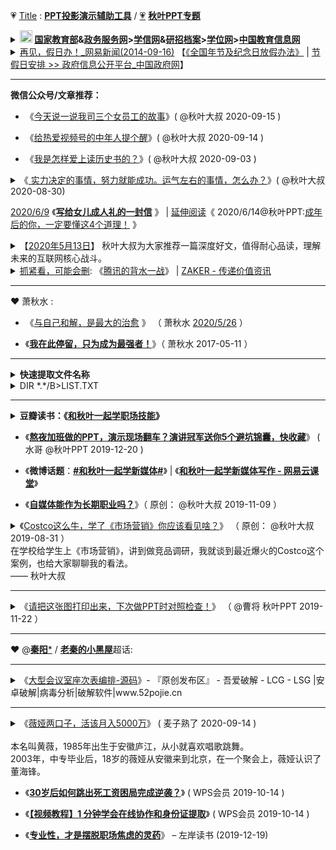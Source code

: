 <img scr="https://mmbiz.qpic.cn/mmbiz_png/alGSYfaf9EXKne1t0nibERvvCMgEtDKpqllE0NicRoYApvNX6ic1q3cvocqUhTzC1dRYLVc0SD8xb11rdVpdnRribw/640">

💗 [Title](https://github.com/taoste/Hello-World/tree/master/github/qiuyeppt.com/dasai.qiuyeppt.com) : [**PPT投影演示辅助工具**](https://github.com/taoste/Hello-World/tree/master/Tools/PPT%E6%8A%95%E5%BD%B1%E6%BC%94%E7%A4%BA%E8%BE%85%E5%8A%A9%E5%B7%A5%E5%85%B7) /  [💗](https://github.com/taoste/Hello-World/tree/master/github/qiuyeppt.com/dasai.qiuyeppt.com) [**秋叶PPT专题**](https://github.com/taoste/Hello-World/tree/master/eBook/QiuYePPT) 

<details>
    <summary>           
      <tr>	 
	<td class="main"><b>  <!-- HTML 转义字符 http://www.w3chtml.com/html/character.html -->
		<a href="https://github.com/taoste/taoste.github.io/issues/21" title="🔄 内链切换[Note] 🍬教 育 网 站 （Kids） · Issue #21">
		  <!-- <img class="bottom"  src="http://www.moe.gov.cn/favorite.ico" />  -->
		<a href="http://www.gov.cn/fuwu/index.htm" title="全国政务服务总门户_中国政府网"><img class="bottom"  src="https://go.choong.net/City/images/moe.ico" height="20" width="20" /></a>
		<a href="http://www.moe.gov.cn/" title="中华人民共和国教育部 | 政府门户网站">国家教育部</a>&amp;<a href="http://zwfw.moe.gov.cn/" title="中华人民共和国教育部网上服务大厅 | 全国一体化在线政务服务平台（试运行）">政务服务网</a>&gt;<a href="https://www.chsi.com.cn/" title="中国高等教育学生信息网（学信网）
			     -- 教育部学历查询网站、教育部高校招生阳光工程指定网站、全国硕士研究生招生报名和调剂指定网站">学信网</a>&amp;<a href="https://yz.chsi.com.cn/" title="中国研究生招生信息网">研招</a><a href="https://my.chsi.com.cn/" title="学信档案(高等教育信息档案) | 中国高等教育学生信息网（学信网）">档案</a>&gt;<a href="http://www.cdgdc.edu.cn/" title="中国学位与研究生教育信息网（学位网）">学位网</a>&gt;<a href="http://www.chinaedu.edu.cn/" title="中国教育信息网
			     教育部教育管理信息中心主管、主办的“中国教育信息网”（www.chinaedu.edu.cn），是为公众提供权威教育行业信息、院校信息、教育相关产业信息为核心的教育信息服务平台。 ">中国教育信息网</a>
	</b></td> 
  </tr>
</summary> 
	   &nbsp;&nbsp;&nbsp;&nbsp;
	【<a href="http://www.cdgdc.edu.cn/" title="中国学位与研究生教育信息网（学位网）">中国学位与研究生教育信息网（学位网）</a> |  
         <a href="http://www.chinadegrees.com.cn/" title="学位在线">学位在线</a> - 
         <a href="http://www.chinadegrees.com.cn/help/help.html?#p10" title="学位查询帮助中心">查询帮助中心</a>】
   <table> 
       <tr> 
             <td><a href="#"><b> (1)什么是学位？</b></a><br /><br />

<b>学位</b>是标志被授予者的受教育程度和学术水平达到规定标准的<b>学术称号</b>。我国学位分<b>学士、硕士、博士</b>三级，<b>博士是学位的最高一级</b>。

<b>学士学位</b>，由国务院授权高等学校授予，<b>硕士学位、博士学位</b>由国务院授权的高等学校和科研机构授予。<br />
高等学校<b>本科毕业生</b>，成绩优良，达到规定的学术水平者，授予学士学位；<br />
高等学校和科研机构的<b>研究生</b>，或具有研究生毕业同等学力的人员，<br />
通过硕士（博士）学位的课程考试和论文答辩，成绩合格，达到规定的学术水平者，授予硕士（博士）学位。<br />
授予学位的高等学校和科学研究机构，在学位评定委员会做出授予学位的决议后，发给学位获得者相应的学位证书。<br />
<br />符合上述条件所授予的学位证书国家予以承认。

对于国内外卓越的学者或著名的社会活动家，经学位授予单位提名，国务院学位委员会批准，可以授予<b>名誉博士学位</b>。
 </td>
 
 <td><a href="#"> <b>(2)什么是学历？</b></a><br /><br />

<b>学历</b>是指人们在教育机构中接受科学、文化知识训练的<b>学习经历</b>。<br />
一个人在什么层次的教育机构中学习，接受了何种层次的训练，便具有相应层次的学历。<br />

我国目前国民教育系列的<b>高等教育学历</b>分<b>专科、本科、硕士研究生和博士研究生</b>四个层次。<br />
<b>高等教育学历文凭</b>主要有三种,即:<br />
<b>普通高等教育毕业（结业）证书、成人高等教育毕业（结业）证书、高等教育自学考试毕业（结业）证书</b>。
 </td>
 
 <td><a href="#"> <b>(3)学位与学历的联系与区别？</b></a><br /><br />

<b>学位</b>不等同于<b>学历</b>，取得大学本科、硕士研究生、博士研究生毕业证书的，<br />
却不一定能够获得相应学士、硕士、博士学位证书，<br />
而通过国民教育系列高等教育本科、硕士研究生、博士研究生学习取得学位证书者，<br />
则同时会获得相应<b>学历证书</b>。

<b>通过同等学力申请硕士、博士学位的，以及在职人员攻读硕士专业学位（单证方式）的，只颁发学位证书，一般不颁发学历证书</b>。
</td>
      </tr>       
    </table> 
    <a href="https://www.bkw.cn/zxks/ask/2438301.html" title="成人高等教育自学考试自考学历，被各种限制啊_自学考试_帮考网">高等教育自学考试</a>
</details>

<details>
    <summary>           
      <tr><td>
	      <a href="http://news.163.com/14/0916/17/A69IMLDN0001124J.html" title="再见，假日办！_网易新闻(2014-09-16)">再见，假日办！_网易新闻(2014-09-16)</a>
	      【<a href="http://www.gov.cn/zhengce/content/2014-01/02/content_1183.htm" title="国务院关于修改《全国年节及纪念日放假办法》的决定（国令第644号）_政府信息公开专栏">《全国年节及纪念日放假办法》</a> | <a href="http://www.gov.cn/zhengce/xxgk/index.htm" title="政府信息公开平台_中国政府网">节假日安排 >> 政府信息公开平台_中国政府网</a>】
	</b></td> 
  </tr>
</summary> 
<br />
>> 级别：<b>假日办是个怎样的存在？</b><br /><br />

在国务院层面，有三种议事协调形式，层次由高到低，分别是“<b>领导小组</b>”、“<b>协调小组</b>”和“<b>部际会议</b>”。<br /><br />
“<b>部际会议</b>”中，又可分为较高级的“<b>部际联席会议</b>”和较低级的“<b>部际协调会议</b>”。
<b>“部际会议”</b>是一种<b>工作方式</b>，不能称为<b>“机构”</b>，是为了协商办理涉及多个部门职责的事项而建立的一种各部委间松散的协调、沟通机制。
因此，像全国假日办这种“部际会议”，并不会进入政府机构的正式序列，没有高一级别的统一领导，没有常规性的工作职责，也不能独立发布行政命令，
一般只会在几个固定时间段，以开会、报告或检查工作等形式，协调沟通。在这种机制下，参会成员单位一般只是把会议召集部门的意见带回本部门，
同时把本部门的意见告知其他参会部门，但各方都没有听取和落实其他部门意见的义务，也没有强制性规定。不在的正式序列之内，也没有专门，自然也就没有级别一说了。<br /><br />

但是中国人该放什么假并不是假日办决定的，而是由投票决定；并且，当假日办做好全中国人该在下一年的哪一月哪一天休这些法定节假日的方案之后，
也无权直接发布，而是需要由国务院批准，由国务院发布。
</details>

-------------------------------------------------------------

<b>微信公众号/文章推荐：</b>

- 《[今天说一说我司三个女员工的故事](https://mp.weixin.qq.com/s/kGGTHvt4b6RCSfjphuqpTQ)》( @秋叶大叔 2020-09-15 )

- 《[给热爱视频号的中年人提个醒](https://mp.weixin.qq.com/s/QcPBUNENnj-Dhx_eHWUOiA)》( @秋叶大叔 2020-09-14 )

- 《[我是怎样爱上读历史书的？](https://mp.weixin.qq.com/s/C0PyrvYmVK81GXsqZNEbsA)》( @秋叶大叔 2020-09-03 )

<details>
    <summary>
    《<a href="https://mp.weixin.qq.com/s/Pa9K0Qvr9kisMHrKj_eMzg"> 实力决定的事情，努力就能成功。运气左右的事情，怎么办？</a>》( @秋叶大叔 2020-08-30)
     </summary> 
<table>
<li> 那么哪些事情更依赖个人的奋斗，哪些事情更看重历史的进程如何转向？<br />
 《<b>实力、运气与成功：斯坦福大学经济思维课</b>》这本书作者<b>莫布森</b>有3个洞见：</li>

 ❶ 和运气无关的事情，做好每一个环节就能成功，这依赖你的实力，也就是解决某类问题的能力；<br />
 ❷ 运气对一件事影响很大时，做好每一个环节未必马上成功，但你坚持这么做，长远来看，你成功的概率会大很多；<br />
 ❸ 实力决定的事情，努力就能成功。运气很重要的事情，付出未必有回报。

<li> 莫布森在书中指出：</li>
>> 对普通人而言，<b>判断一件事是依赖实力还是依赖运气</b>，只需要问自己：<b>失败是不是因为自己不想赢？</b><br />
>> 靠实力取胜的活动中，自己不想赢就可以不赢，但靠运气的事情，比如买彩票，你不想赢也有可能中大奖。

<li> <b>不要优柔寡断，不要盲目冲动</b>。<br />在信息不对称，结果不透明的情况下，选择最可能踩中运气的决策，这大概体现了一个人更高级别的实力。</li>

>> 对于绝大部分人，很难深刻理解自己过去的经历，哪些是自己的努力，哪些是自己的好运，这会导致我们产生各种奇怪的心理暗示。

<li> 对于我，阅读本书还意外解答了我在管理上的一个困惑。</li>

>> 那就是管理到底应该关注过程，通过保障过程来得到结果呢，还是应该关注结果，不用太在意大家怎么做？

<li> 我知道应该不同的逻辑有各自的边界，但莫布森简单一句话就解释了原则：</li>

>> <b>当一件事充满偶然性的时候，我们只能通过关注过程争取好的结果；</b>

<li> 反过来</li>

>> <b>如果一件事能够标准化管理时，我们应该关注结果的交付，通过结果改进发现过程不足，对过程加以改进就好。</b>
</table> 
</details>

[2020/6/9](https://mp.weixin.qq.com/s/ZZCW5vrCevRexab4nNnwjQ) 《[**写给女儿成人礼的一封信**](https://go.choong.net/s/wx/20200609/) 》 | <a href="https://raw.githubusercontent.com/taoste/Hello-World/master/eBook/QiuYePPT/20200614.jpg" title="【文章拆解】@秋叶PPT：成年后的你，一定要懂这4个道理！">延伸阅读</a>《 2020/6/14@秋叶PPT:<a href="https://mp.weixin.qq.com/s/quxtb8AEk8Do-5Xf7b0JZQ">成年后的你，一定要懂这4个道理！</a> 》

<details>
<summary>
【<a href="https://github.com/taoste/Hello-World/tree/master/eBook/%E5%BE%AE%E4%BF%A1%26%E8%90%A5%E9%94%80">2020年5月13日</a>】
秋叶大叔为大家推荐一篇深度好文，值得耐心品读，理解未来的互联网核心战斗。
<li><a href="https://taoste.github.io/Hello-World/eBook/微信%26营销/《腾讯的背水一战》.png">抓紧看，可能会删</a>:
《<a href="https://app.myzaker.com/news/article.php?pk=5eba99ab8e9f0943bd7d7eec">腾讯的背水一战</a>》 | <a href="https://app.myzaker.com/">ZAKER - 传递价值资讯</a></li>
</summary> 

```
为什么微信要推出视频号？
腾讯的背水一战到底是什么？
腾讯的战略短板暴露了吗？

请看高人解读，给你带来不一样的视角。
```
</details>

------------------------------------------------------------------------------

❤ 萧秋水 :

- 《[与自己和解，是最大的治愈](https://go.choong.net/s/wx/20200526/) 》 （ 萧秋水 [2020/5/26](https://mp.weixin.qq.com/s/jlHo_DpPNdcH2gfrrPnxPg) ）

- 《[**我在此停留，只为成为最强者！**](https://mp.weixin.qq.com/s/cqyhccADax98PfLjXTYofw)》（ 萧秋水 2017-05-11 ）

------------------------------------------------------------------------------

<details>
    <summary> <b>快速提取文件名称</b>  
	<li> DIR *.*/B>LIST.TXT </li>
	</summary> 

<li><a href="https://github.com/taoste/Hello-World/tree/master/Tools/hosts">技巧</a>:
《<a href="https://jingyan.baidu.com/article/0f5fb0993446156d8334ea8a.html">如何1秒批量提取电脑文件夹中的所有文件名字</a>》 -百度经验</li>

.bat代码:
```
@ECHO OFF
tree /F > 文件树.txt
```
或者
```
@ECHO OFF
tree > 文件树.txt
```
或者
```
@ECHO OFF
tree > 文件树2.xls
```
<img src="https://img-blog.csdn.net/20150120123542744?watermark/2/text/aHR0cDovL2Jsb2cuY3Nkbi5uZXQvdTAxMzQ3NjQ2NA==/font/5a6L5L2T/fontsize/400/fill/I0JBQkFCMA==/dissolve/70/gravity/SouthEast">
</details>

------------------------------------------------------------------------------

<details>
    <summary>
     <b>豆瓣读书：《<a href="https://book.douban.com/subject/26836278/">和秋叶一起学职场技能</a>》</b>
     </summary> 
<table>   
 <tr>
      <td> 
 <p><a href="https://github.com/taoste/Hello-World/raw/master/eBook/QiuYePPT/%5BV%E7%89%88%5D%E5%92%8C%E7%A7%8B%E5%8F%B6%E4%B8%80%E8%B5%B7%E5%AD%A6%E8%81%8C%E5%9C%BA%E6%8A%80%E8%83%BD_%E7%A7%8B%E5%8F%B6_%E4%BA%BA%E6%B0%91%E9%82%AE%E7%94%B5_2016.3.pdf"><img src="https://img1.doubanio.com/view/subject/s/public/s29400538.jpg" border="0" alt="和秋叶一起学职场技能 (豆瓣)" title="[V版]和秋叶一起学职场技能_秋叶_人民邮电_2016.3.pdf"></a></p>
      </td>
     <td>
            作者: 秋叶 / 萧秋水 / 佳少<br>
           出版社:人民邮电出版社<br>
           出版年: 2016-7-1<br>
           页数: 228<br>
           定价: 39.00<br>
           装帧: 平装<br>
           ISBN: 9787115424440<br>
【<a href="https://book.douban.com/subject/26836278/">内容简介</a>】<br>
      《和秋叶一起学职场技能》<br>
      从初入职场的新人必然会遇到的问题谈起，选取典型的话题，<br>
      按职场成长顺序，分为新人篇、提升篇、充电篇和规划篇4个单元。<br>
      无论是思维上的解惑，还是实际行动上的方法论，本书都会一一涉及。<br>
      《和秋叶一起学职场技能》这本书无论是对职场新人<br>
      还是有一定工作经验的人， 都会有所启发。    
     </td>
     </tr>
</table>
</details>

- 《[**熬夜加班做的PPT，演示现场翻车？演讲冠军送你5个避坑锦囊，快收藏**](https://mp.weixin.qq.com/s/ABlvVdUQ-pchopz9RqYa4g)》 ( 水哥 @秋叶PPT 2019-12-20 ) 

- 《**微博话题**：[**#和秋叶一起学新媒体#**](https://m.weibo.cn/search?containerid=231522type%3D1%26t%3D10%26q%3D%23%E5%92%8C%E7%A7%8B%E5%8F%B6%E4%B8%80%E8%B5%B7%E5%AD%A6%E6%96%B0%E5%AA%92%E4%BD%93%23&isnewpage=1&luicode=20000061&lfid=4534531165520771)》 | 《[**和秋叶一起学新媒体写作 - 网易云课堂**](https://study.163.com/course/introduction/1209765805.htm)》 

- 《[**自媒体能作为长期职业吗？**](https://mp.weixin.qq.com/s/2_3SjIQOADSSC72Em1NBfg)》（ 原创： @秋叶大叔 2019-11-09 ） 

<details>
    <summary>
《<a href="https://mp.weixin.qq.com/s/Aagxrg4lXOCzOjxmoUL_Gw">Costco这么牛，学了《市场营销》你应该看见啥？</a>》 （ 原创： @秋叶大叔	2019-08-31 ） <br>
在学校给学生上《市场营销》，讲到做竞品调研，我就谈到最近爆火的Costco这个案例，也给大家聊聊我的看法。<br> —— 秋叶大叔
</summary>          
<li> Costco的开业搞成了满网跟的大新闻：</li>
第一天开业半天就被迫停业，人太多，茅台太便宜，上海人民太识货；<br>
第二天卖场限量2000人，怕服务不周，还有会员卡已经办了16万张；<br>
第三天Costco美国股票大涨，相当于人民币560亿；<br>
第四天不用说了，各路财经账户都得第一反应跟上评论，我看刘润，吴晓波频道都写了文章分析。<br>
</details>

-------------------------------------------------------------

<details>
 <summary>
《<a href="https://mp.weixin.qq.com/s/748OSfymCi9gH0NEJeNNCA">请把这张图打印出来，下次做PPT时对照检查！</a>》 （ @曹将 秋叶PPT 2019-11-22 ）
</summary> 
经常给大家分享PPT技巧，但是很多小伙伴留言告诉我们：需要做整套PPT的时候，还是会大脑空白、手忙脚乱。<br>
今天曹将给大家分享他总结的「演示设计工作清单」，帮你理清PPT演示步骤，提高效率！<br>
 作者：曹将  来源：曹将(ID：CJPPTAO)<br>
<p><a href="https://mp.weixin.qq.com/s/748OSfymCi9gH0NEJeNNCA"><img src="https://mmbiz.qpic.cn/mmbiz_jpg/oxJBB1QtCdoJCP7323kdPibwQm286WPianHIZ5LYkgtic7pxTJLkibMiaOZGUDhTK6mNe251L4B9NK1ws9h6BEfoGXw/640?wx_fmt=jpeg&tp=webp&wxfrom=5&wx_lazy=1&wx_co=1" border="0" alt="演示设计工作清单" title="请把这张图打印出来，下次做PPT时对照检查！"></a></p>
</details>

-------------------------------------------------------------

❤ @[**秦阳***](https://m.weibo.cn/u/2508944032) / [**老秦的小黑屋**](https://m.weibo.cn/p/1008086836d2af3ee12341aee82c55c6205a88)超话:

-------------------------------------------------------------

<details>
<summary>
《<a href="https://www.52pojie.cn/thread-1037808-1-1.html">大型会议室座次表编排-源码</a>》- 『原创发布区』 - 吾爱破解 - LCG - LSG |安卓破解|病毒分析|破解软件|www.52pojie.cn
</summary> 
也不知道宏是什么意思，担心包含病毒<br><br>
我把代码放txt里了，自己复制到vba里面就行<br><br>
第4个工作簿里，从excel开发工具里可以查看代码，无毒<br><br>
链接：https://pan.baidu.com/s/1LkoVjib7Sqm9RLcBFu1C8Q<br>
提取码：8xhg <br><br>
<p><a href="https://www.52pojie.cn/thread-1037808-1-1.html"><img src="https://attach.52pojie.cn/forum/201910/14/190938qiqpz9w4n5pktdoj.gif" border="0" alt="[原创工具] 大型会议室座次表编排-源码" title="大型会议室座次表编排-源码 - 『原创发布区』 - 吾爱破解 - LCG - LSG |安卓破解|病毒分析|www.52pojie.cn"></a></p>
</details>

------------------------------------------------------------------------------

<details>
<summary>
    《<a href="https://github.com/taoste/Hello-World/tree/master/github">薇娅两口子，活该月入5000万</a>》 ( 麦子熟了 2020-09-14 )<br><br>
	本名叫黄薇，1985年出生于安徽庐江，从小就喜欢唱歌跳舞。<br>2003年，中专毕业后，18岁的薇娅从安徽来到北京，在一个聚会上，薇娅认识了董海锋。<br>
</summary>       
<table><tr> 
<td>
<img src="https://mmbiz.qpic.cn/mmbiz_png/JQjxYhLI40icRibru6YFUaWySUfC2EjibOjzhkeSFerkOaXZ9pHVQmUicE4ibsnR3XHeRvESDv4YcqQmmejuDyqQNCQ/640?wx_fmt=png&tp=webp&wxfrom=5&wx_lazy=1&wx_co=1" height="300" width="450" /></td> 
<td>
薇娅不姓薇，姓黄。<br><br>
她的本名叫黄薇，1985年出生于安徽庐江，从小就喜欢唱歌跳舞。<br><br>
2003年，中专毕业后，18岁的薇娅从安徽来到北京，「妈妈在北京开了个服装店，我到北京帮妈妈照看生意。」<br><br>
没多久，在一个聚会上，薇娅认识了董海锋。<br><br>
那时海锋还在上大学，长得也算阳光帅气，最重要的是舞跳得不错，给歌星林依轮做过伴舞。<br><br>
因为都喜欢文艺，所以一来二去，薇娅和海锋就「恋」上了。<br><br>
</td>
</tr></table> 
</details>

- 《[**30岁后如何跳出死工资困局完成逆袭？**](https://mp.weixin.qq.com/s/eoJ-BSCre8zgbH_LQ6iRCQ)》 ( WPS会员 2019-10-14 )

- 《[**【视频教程】1 分钟学会在线协作和身份证提取**](https://mp.weixin.qq.com/s/BrlAx2LK0LOCgDFQClltiA)》  ( WPS会员 2019-10-14 )

- 《[**专业性，才是摆脱职场焦虑的灵药**](https://www.zreading.cn/archives/7418.html)》 – 左岸读书 (2019-12-19) 


